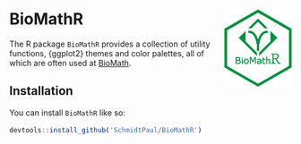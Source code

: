 
# BioMathR <img src='img/LogoBioMathR.png' align="right" height="138" />

The R package `BioMathR` provides a collection of utility functions, {ggplot2} themes and color palettes, all of which are often used at [BioMath](https://www.biomath.de/).

## Installation

You can install `BioMathR` like so:

``` r
devtools::install_github('SchmidtPaul/BioMathR')
```

